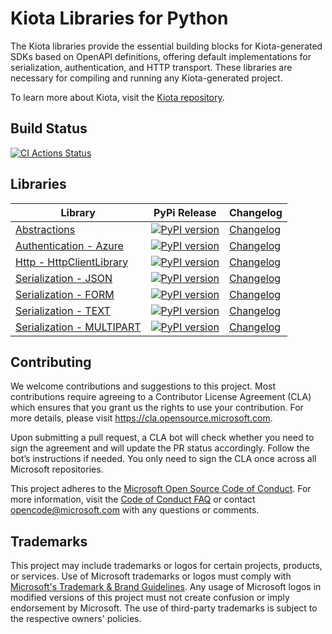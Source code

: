# Kiota Libraries for Python

The Kiota libraries provide the essential building blocks for Kiota-generated SDKs based on OpenAPI definitions, offering default implementations for serialization, authentication, and HTTP transport. These libraries are necessary for compiling and running any Kiota-generated project.

To learn more about Kiota, visit the [Kiota repository](https://github.com/microsoft/kiota).

## Build Status

[![CI Actions Status](https://github.com/microsoft/kiota-python/actions/workflows/build.yml/badge.svg?branch=main)](https://github.com/microsoft/kiota-python/actions)

## Libraries

| Library                                                                   | PyPi Release                                                                                                                                        | Changelog                                                      |
|---------------------------------------------------------------------------|-----------------------------------------------------------------------------------------------------------------------------------------------------|---------------------------------------------------------------|
| [Abstractions](./packages/abstractions/README.md)                         | [![PyPI version](https://badge.fury.io/py/microsoft-kiota-abstractions.svg)](https://badge.fury.io/py/microsoft-kiota-abstractions)                 | [Changelog](./packages/abstractions/CHANGELOG.md)              |
| [Authentication - Azure](./packages/authentication/azure/README.md)       | [![PyPI version](https://badge.fury.io/py/microsoft-kiota-authentication-azure.svg)](https://badge.fury.io/py/microsoft-kiota-authentication-azure) | [Changelog](./packages/authentication/azure/CHANGELOG.md)      |
| [Http - HttpClientLibrary](./packages/http/httpx/README.md)               | [![PyPI version](https://badge.fury.io/py/microsoft-kiota-http.svg)](https://badge.fury.io/py/microsoft-kiota-http)                                 | [Changelog](./packages/http/httpx/CHANGELOG.md)                |
| [Serialization - JSON](./packages/serialization/json/README.md)           | [![PyPI version](https://badge.fury.io/py/microsoft-kiota-serialization-json.svg)](https://badge.fury.io/py/microsoft-kiota-serialization-json)     | [Changelog](./packages/serialization/json/CHANGELOG.md)        |
| [Serialization - FORM](./packages/serialization/form/README.md)           | [![PyPI version](https://badge.fury.io/py/microsoft-kiota-serialization-form.svg)](https://badge.fury.io/pymicrosoft-kiota-serialization-form)      | [Changelog](./packages/serialization/form/CHANGELOG.md)        |
| [Serialization - TEXT](./packages/serialization/text/README.md)           | [![PyPI version](https://badge.fury.io/py/microsoft-kiota-serialization-text.svg)](https://badge.fury.io/py/microsoft-kiota-serialization-text)     | [Changelog](./packages/serialization/text/CHANGELOG.md)        |
| [Serialization - MULTIPART](./packages/serialization/multipart/README.md) | [![PyPI version](https://badge.fury.io/py/microsoft-kiota-serialization-multipart.svg)](https://badge.fury.io/py/microsoft-kiota-multipart)         | [Changelog](./packages/serialization/multipart/CHANGELOG.md)   |

## Contributing

We welcome contributions and suggestions to this project. Most contributions require agreeing to a Contributor License Agreement (CLA) which ensures that you grant us the rights to use your contribution. For more details, please visit <https://cla.opensource.microsoft.com>.

Upon submitting a pull request, a CLA bot will check whether you need to sign the agreement and will update the PR status accordingly. Follow the bot’s instructions if needed. You only need to sign the CLA once across all Microsoft repositories.

This project adheres to the [Microsoft Open Source Code of Conduct](https://opensource.microsoft.com/codeofconduct/). For more information, visit the [Code of Conduct FAQ](https://opensource.microsoft.com/codeofconduct/faq/) or contact [opencode@microsoft.com](mailto:opencode@microsoft.com) with any questions or comments.

## Trademarks

This project may include trademarks or logos for certain projects, products, or services. Use of Microsoft trademarks or logos must comply with [Microsoft's Trademark & Brand Guidelines](https://www.microsoft.com/en-us/legal/intellectualproperty/trademarks/usage/general). Any usage of Microsoft logos in modified versions of this project must not create confusion or imply endorsement by Microsoft. The use of third-party trademarks is subject to the respective owners' policies.
